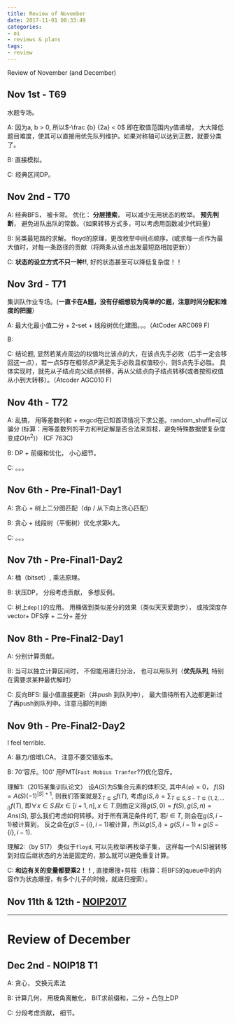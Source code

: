 ```yaml
---
title: Review of November
date: 2017-11-01 08:33:49
categories:
- oi
- reviews & plans
tags:
- review
---
```


Review of November (and December)

<!-- more -->

## Nov 1st - T69

水题专场。

A: 因为a, b > 0, 所以$-\frac {b} {2a} < 0$ 即在取值范围内y值递增， 大大降低题目难度，使其可以直接用优先队列维护。如果对称轴可以达到正数，就要分类了。

B: 直接模拟。

C: 经典区间DP。

## Nov 2nd - T70

A: 经典BFS， 被卡常。 优化： **分层搜索**， 可以减少无用状态的枚举。 **预先判断**， 避免进队出队的常数。（如果转移方式多，可以考虑用函数减少代码量）

B: 另类最短路的求解。 floyd的原理，更改枚举中间点顺序。(或求每一点作为最大值时，对每一条路径的贡献（将两条从该点出发最短路相加更新））

C: **状态的设立方式不只一种!!**, 好的状态甚至可以降低复杂度！！

## Nov 3rd - T71

集训队作业专场。(**一直卡在A题，没有仔细想较为简单的C题，注意时间分配和难度的把握**）

A: 最大化最小值二分 + 2-set + 线段树优化建图。。。（AtCoder ARC069 F)

B: 

C: 结论题, 显然若某点周边的权值均比该点的大，在该点先手必败（后手一定会移回这一点），若一点S存在相邻点P满足先手必败且权值较小，则S点先手必胜。 具体实现时，就先从子结点向父结点转移，再从父结点向子结点转移(或者按照权值从小到大转移）。（Atcoder AGC010 F)

## Nov 4th - T72

A: 乱搞， 用等差数列和 + exgcd在已知首项情况下求公差。random_shuffle可以骗分 (标算：用等差数列的平方和判定解是否合法来剪枝，避免特殊数据使复杂度变成$O(n^2)$） (CF 763C)

B: DP + 前缀和优化， 小心细节。

C: 。。。

## Nov 6th - Pre-Final1-Day1

A: 贪心 + 树上二分图匹配（dp / 从下向上贪心匹配）

B: 贪心 + 线段树（平衡树）优化求第k大。

C: 。。。

## Nov 7th - Pre-Final1-Day2

A: 桶（bitset）, 乘法原理。

B: 状压DP， 分段考虑贡献， 多想反例。

C: 树上`dep[]`的应用。 用桶做到类似差分的效果（类似天天爱跑步）， 或按深度存vector+ DFS序 + 二分+ 差分

## Nov 8th - Pre-Final2-Day1

A: 分别计算贡献。

B: 当可以独立计算区间时， 不但能用递归分治， 也可以用队列（**优先队列**, 特别在需要求某种最优解时）

C: 反向BFS: 最小值直接更新（并push 到队列中）， 最大值待所有入边都更新过了再push到队列中。注意马脚的判断

## Nov 9th - Pre-Final2-Day2

I feel terrible.

A: 暴力/倍增LCA， 注意不要交错版本。

B: 70'容斥。100' 用FMT(`Fast Mobius Tranfer`??)优化容斥。

理解1:（2015某集训队论文）
设$A(S)$为S集合元素的体积交, 其中$A(\varnothing ) = 0$， $f(S) = A(S) (-1) ^ {|S| + 1}$, 则我们答案就是$\sum_{T \subseteq S} f(T)$, 考虑$g(S, i) = \sum_{T \subseteq S, S - T \subseteq \{1, 2, \ldots i\}} f(T)$, 即$\forall x \in S且 x \in [i + 1, n], x \in T$.则由定义得$g(S, 0) = f(S), g(S, n) = Ans(S)$, 那么我们考虑如何转移。对于所有满足条件的$T$, 若$i \in T$, 则会在$g(S, i - 1)$被计算到， 反之会在$g(S - \{i\}, i - 1)$被计算，所以$g(S, i) = g(S, i - 1) + g(S - \{i\}, i - 1)$.

理解2:（by 517）
类似于`floyd`, 可以先枚举i再枚举子集， 这样每一个A(S)被转移到对应后继状态的方法是固定的，那么就可以避免重复计算。

C: **和边有关的变量都要乘2！！**, 直接爆搜+剪枝（标算：将BFS的queue中的内容作为状态爆搜，有多个儿子的时候，就递归搜索）。

## Nov 11th & 12th - [NOIP2017](/2017/11/11/NOIP2017)

---

# Review of December

## Dec 2nd - NOIP18 T1

A: 贪心， 交换元素法

B: 计算几何， 用极角离散化， BIT求前缀和，二分 + 凸包上DP

C: 分段考虑贡献， 细节。


